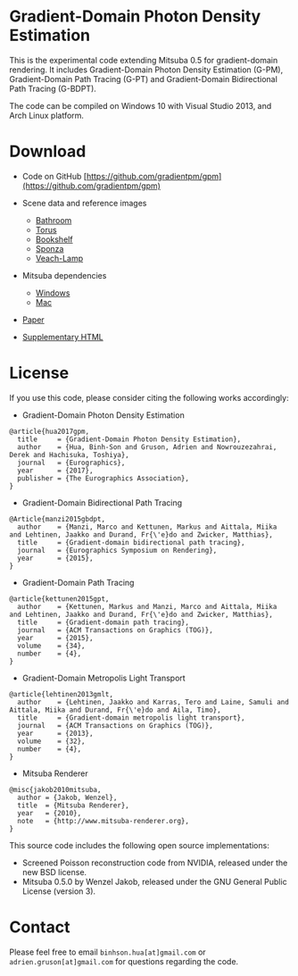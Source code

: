 Gradient-Domain Photon Density Estimation
=========================================

This is the experimental code extending Mitsuba 0.5 for gradient-domain rendering. It includes Gradient-Domain Photon Density Estimation (G-PM), 
Gradient-Domain Path Tracing (G-PT) and Gradient-Domain Bidirectional Path Tracing (G-BDPT). 

The code can be compiled on Windows 10 with Visual Studio 2013, and Arch Linux platform. 

Download
========
- Code on GitHub [https://github.com/gradientpm/gpm](https://github.com/gradientpm/gpm) 

- Scene data and reference images 
  + [Bathroom](https://dl.dropboxusercontent.com/u/37606091/research/2017_GPM/bathroom3_scene.zip)
  + [Torus](https://dl.dropboxusercontent.com/u/37606091/research/2017_GPM/torus_scene.zip)
  + [Bookshelf](https://dl.dropboxusercontent.com/u/37606091/research/2017_GPM/bookshelf_scene.zip)
  + [Sponza](https://dl.dropboxusercontent.com/u/37606091/research/2017_GPM/sponza_scene.zip)
  + [Veach-Lamp](https://dl.dropboxusercontent.com/u/37606091/research/2017_GPM/veach-lamp_scene.zip)
  
- Mitsuba dependencies
  + [Windows](https://www.mitsuba-renderer.org/repos/dependencies_windows) 
  + [Mac](https://www.mitsuba-renderer.org/repos/dependencies_macos)
  
- [Paper](https://dl.dropboxusercontent.com/u/37606091/research/2017_GradientPM_Hua.pdf)
  
- [Supplementary HTML](https://dl.dropboxusercontent.com/u/37606091/research/2017_gpm/comparison/index.html)
  
License
=======

If you use this code, please consider citing the following works accordingly: 

- Gradient-Domain Photon Density Estimation
```
@article{hua2017gpm,
  title     = {Gradient-Domain Photon Density Estimation},
  author    = {Hua, Binh-Son and Gruson, Adrien and Nowrouzezahrai, Derek and Hachisuka, Toshiya},  
  journal   = {Eurographics},
  year      = {2017},
  publisher = {The Eurographics Association},
}
```

- Gradient-Domain Bidirectional Path Tracing 
```
@Article{manzi2015gbdpt,
  author    = {Manzi, Marco and Kettunen, Markus and Aittala, Miika and Lehtinen, Jaakko and Durand, Fr{\'e}do and Zwicker, Matthias},
  title     = {Gradient-domain bidirectional path tracing},
  journal   = {Eurographics Symposium on Rendering},
  year      = {2015},
}
```

- Gradient-Domain Path Tracing 
```
@article{kettunen2015gpt,
  author    = {Kettunen, Markus and Manzi, Marco and Aittala, Miika and Lehtinen, Jaakko and Durand, Fr{\'e}do and Zwicker, Matthias},
  title     = {Gradient-domain path tracing},
  journal   = {ACM Transactions on Graphics (TOG)},
  year      = {2015},
  volume    = {34},
  number    = {4},
}
```

- Gradient-Domain Metropolis Light Transport 
```
@article{lehtinen2013gmlt,
  author    = {Lehtinen, Jaakko and Karras, Tero and Laine, Samuli and Aittala, Miika and Durand, Fr{\'e}do and Aila, Timo},
  title     = {Gradient-domain metropolis light transport},
  journal   = {ACM Transactions on Graphics (TOG)},
  year      = {2013},
  volume    = {32},
  number    = {4},
}
```

- Mitsuba Renderer
```
@misc{jakob2010mitsuba,
  author = {Jakob, Wenzel},
  title  = {Mitsuba Renderer},
  year   = {2010},
  note   = {http://www.mitsuba-renderer.org},
}
```

This source code includes the following open source implementations:

- Screened Poisson reconstruction code from NVIDIA, released under the new BSD license.
- Mitsuba 0.5.0 by Wenzel Jakob, released under the GNU General Public License (version 3).

Contact
=======

Please feel free to email `binhson.hua[at]gmail.com` or `adrien.gruson[at]gmail.com` for questions regarding the code. 

